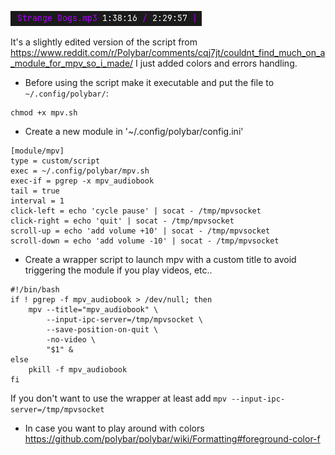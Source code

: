 ![no_image](https://github.com/skafiend/polybar-mpv/blob/main/example.png)

It's a slightly edited version of the script from https://www.reddit.com/r/Polybar/comments/cqj7jt/couldnt_find_much_on_a_module_for_mpv_so_i_made/
I just added colors and errors handling.

- Before using the script make it executable and put the file to `~/.config/polybar/`:
```
chmod +x mpv.sh
```
- Create a new module in '~/.config/polybar/config.ini'
```
[module/mpv]
type = custom/script
exec = ~/.config/polybar/mpv.sh
exec-if = pgrep -x mpv_audiobook
tail = true
interval = 1
click-left = echo 'cycle pause' | socat - /tmp/mpvsocket
click-right = echo 'quit' | socat - /tmp/mpvsocket
scroll-up = echo 'add volume +10' | socat - /tmp/mpvsocket
scroll-down = echo 'add volume -10' | socat - /tmp/mpvsocket
```

- Create a wrapper script to launch mpv with a custom title to avoid triggering the module if you play videos, etc.. 
```
#!/bin/bash
if ! pgrep -f mpv_audiobook > /dev/null; then
    mpv --title="mpv_audiobook" \
        --input-ipc-server=/tmp/mpvsocket \
        --save-position-on-quit \
        -no-video \
        "$1" &
else
    pkill -f mpv_audiobook
fi
```
If you don't want to use the wrapper at least add `mpv --input-ipc-server=/tmp/mpvsocket`
- In case you want to play around with colors https://github.com/polybar/polybar/wiki/Formatting#foreground-color-f
